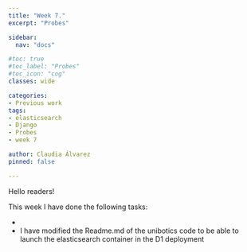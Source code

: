 ```yaml
---
title: "Week 7."
excerpt: "Probes"

sidebar:
  nav: "docs"

#toc: true
#toc_label: "Probes"
#toc_icon: "cog"
classes: wide

categories:
- Previous work
tags:
- elasticsearch
- Django
- Probes
- week 7

author: Claudia Álvarez
pinned: false

---
```

 Hello readers!
 
 This week I have done the following tasks:
 
- 
- I have modified the Readme.md of the unibotics code to be able to launch the elasticsearch container in the D1 deployment

